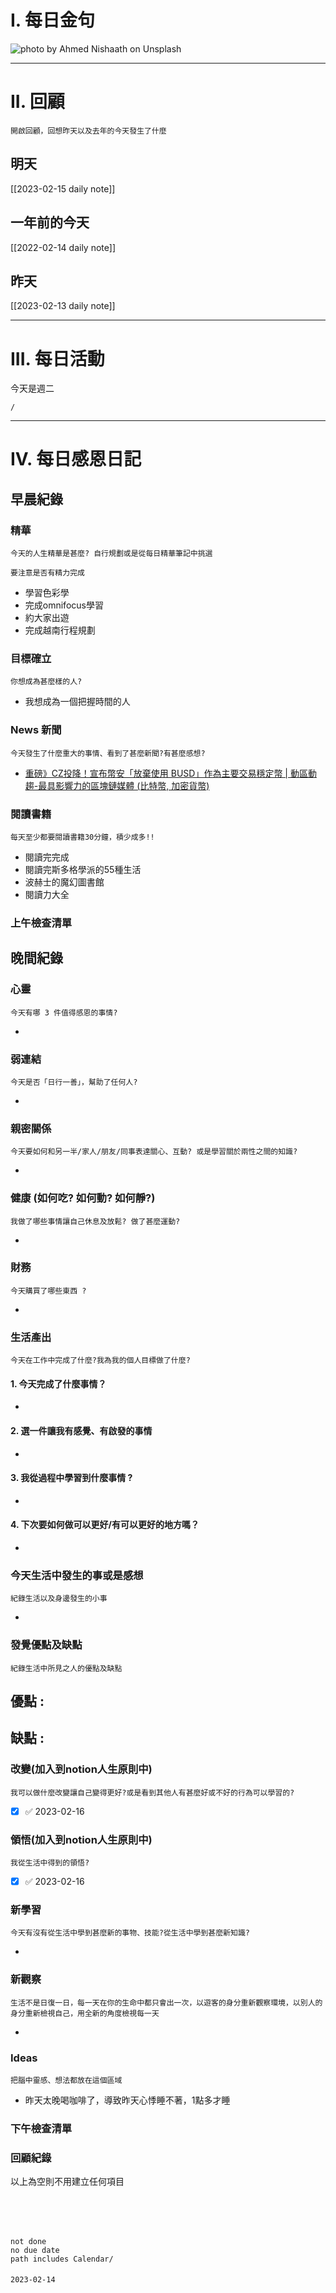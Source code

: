 # I. 每日金句
![photo by Ahmed Nishaath on Unsplash](https://images.unsplash.com/photo-1676196919586-32234be2a211?crop=entropy&cs=tinysrgb&fm=jpg&ixid=MnwzNjM5Nzd8MHwxfHJhbmRvbXx8fHx8fHx8fDE2NzYzNzk4ODM&ixlib=rb-4.0.3&q=80&w=1920&h=1080) 

---

# II. 回顧
```note-brown
開啟回顧，回想昨天以及去年的今天發生了什麼
```

## 明天
[[2023-02-15 daily note]]

## 一年前的今天
[[2022-02-14 daily note]]

## 昨天
[[2023-02-13 daily note]] 


---
# III. 每日活動
今天是週二
```ActivityHistory
/

```

---
# IV. 每日感恩日記
## 早晨紀錄
### 精華
```note-brown
今天的人生精華是甚麼? 自行規劃或是從每日精華筆記中挑選
```
```note-red
要注意是否有精力完成
```
- 學習色彩學
- 完成omnifocus學習
- 約大家出遊
- 完成越南行程規劃

### 目標確立
```note-brown
你想成為甚麼樣的人?
```
- 我想成為一個把握時間的人

### News 新聞
```note-brown
今天發生了什麼重大的事情、看到了甚麼新聞?有甚麼感想?
```
- [重磅》CZ投降！宣布幣安「放棄使用 BUSD」作為主要交易穩定幣 | 動區動趨-最具影響力的區塊鏈媒體 (比特幣, 加密貨幣)](https://www.blocktempo.com/binance-cz-talks-about-busd-move-away-from-using-busd-as-the-main-pair-for-trading/)

### 閱讀書籍
```note-brown
每天至少都要閱讀書籍30分鐘，積少成多!!
```
- 閱讀完完成
- 閱讀完斯多格學派的55種生活
- 波赫士的魔幻圖書館
- 閱讀力大全

### 上午檢查清單


## 晚間紀錄
### 心靈
```note-brown
今天有哪 3 件值得感恩的事情?
```
- 

### 弱連結
```note-brown
今天是否「日行一善」，幫助了任何人?
```
- 

### 親密關係
```note-brown
今天要如何和另一半/家人/朋友/同事表達關心、互動? 或是學習關於兩性之間的知識?
```
- 

### 健康 (如何吃? 如何動? 如何靜?)
```note-brown
我做了哪些事情讓自己休息及放鬆? 做了甚麼運動?
```
- 

### 財務
```note-brown
今天購買了哪些東西 ?
```
- 

### 生活產出
```note-brown
今天在工作中完成了什麼?我為我的個人目標做了什麼?
```
#### 1. 今天完成了什麼事情？ 
- 

#### 2. 選一件讓我有感覺、有啟發的事情 
- 

#### 3. 我從過程中學習到什麼事情 ? 
- 

#### 4. 下次要如何做可以更好/有可以更好的地方嗎？
- 

### 今天生活中發生的事或是感想
```note-brown
紀錄生活以及身邊發生的小事
```
- 

### 發覺優點及缺點
```note-brown
紀錄生活中所見之人的優點及缺點
```
優點 : 
- 

缺點 : 
- 

### 改變(加入到notion人生原則中)
```note-brown
我可以做什麼改變讓自己變得更好?或是看到其他人有甚麼好或不好的行為可以學習的?
```
- [x]  ✅ 2023-02-16

### 領悟(加入到notion人生原則中)
```note-brown
我從生活中得到的領悟?
```
- [x]  ✅ 2023-02-16

### 新學習
```note-brown
今天有沒有從生活中學到甚麼新的事物、技能?從生活中學到甚麼新知識?
```
- 

### 新觀察
```note-brown
生活不是日復一日，每一天在你的生命中都只會出一次，以遊客的身分重新觀察環境，以別人的身分重新檢視自己，用全新的角度檢視每一天
```
- 

### Ideas
```note-brown
把腦中靈感、想法都放在這個區域
```
- 昨天太晚喝咖啡了，導致昨天心悸睡不著，1點多才睡

### 下午檢查清單


### 回顧紀錄


以上為空則不用建立任何項目


###  
```
 
```

###  
#### 
```

```
#### 
```
not done
no due date
path includes Calendar/

```

#### 

```
2023-02-14
```

